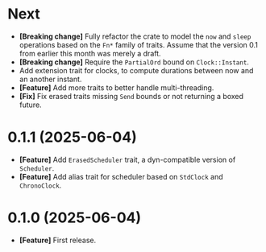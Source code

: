# Next

- **[Breaking change]** Fully refactor the crate to model the `now` and `sleep`
  operations based on the `Fn*` family of traits. Assume that the version 0.1
  from earlier this month was merely a draft.
- **[Breaking change]** Require the `PartialOrd` bound on `Clock::Instant`.
- Add extension trait for clocks, to compute durations between now and an another
  instant.
- **[Feature]** Add more traits to better handle multi-threading.
- **[Fix]** Fix erased traits missing `Send` bounds or not returning a boxed future.

# 0.1.1 (2025-06-04)

- **[Feature]** Add `ErasedScheduler` trait, a dyn-compatible version of `Scheduler`.
- **[Feature]** Add alias trait for scheduler based on `StdClock` and `ChronoClock`.

# 0.1.0 (2025-06-04)

- **[Feature]** First release.
